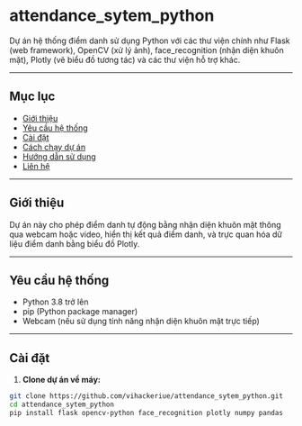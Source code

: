 ﻿# attendance_sytem_python


Dự án hệ thống điểm danh sử dụng Python với các thư viện chính như Flask (web framework), OpenCV (xử lý ảnh), face_recognition (nhận diện khuôn mặt), Plotly (vẽ biểu đồ tương tác) và các thư viện hỗ trợ khác.

---

## Mục lục

- [Giới thiệu](#giới-thiệu)
- [Yêu cầu hệ thống](#yêu-cầu-hệ-thống)
- [Cài đặt](#cài-đặt)
- [Cách chạy dự án](#cách-chạy-dự-án)
- [Hướng dẫn sử dụng](#hướng-dẫn-sử-dụng)
- [Liên hệ](#liên-hệ)

---

## Giới thiệu

Dự án này cho phép điểm danh tự động bằng nhận diện khuôn mặt thông qua webcam hoặc video, hiển thị kết quả điểm danh, và trực quan hóa dữ liệu điểm danh bằng biểu đồ Plotly.

---

## Yêu cầu hệ thống

- Python 3.8 trở lên
- pip (Python package manager)
- Webcam (nếu sử dụng tính năng nhận diện khuôn mặt trực tiếp)

---

## Cài đặt

1. **Clone dự án về máy:**

```bash
git clone https://github.com/vihackeriue/attendance_sytem_python.git
cd attendance_sytem_python
pip install flask opencv-python face_recognition plotly numpy pandas
